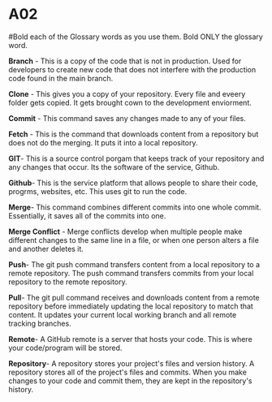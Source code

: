 # A02
#Bold each of the Glossary words as you use them.  Bold ONLY the glossary word.

**Branch** - This is a copy of the code that is not in production. Used for developers to create new code that does not interfere with the production code found in the main branch.

**Clone** - This gives you a copy of your repository. Every file and eveery folder gets copied. It gets brought cown to the development enviorment.

**Commit** - This command saves any changes made to any of your files. 

**Fetch** - This is the command that downloads content from a repository but does not do the merging. It puts it into a local repository.

**GIT**- This is a source control porgam that keeps track of your repository and any changes that occur. Its the software of the service, Github.

**Github**- This is the service platform that allows people to share their code, progrms, websites, etc. This uses git to run the code.

**Merge**- This command combines different commits into one whole commit. Essentially, it saves all of the commits into one.

**Merge Conflict** - Merge conflicts develop when multiple people make different changes to the same line in a file, or when one person alters a file and another deletes it.

**Push**- The git push command transfers content from a local repository to a remote repository. The push command transfers commits from your local repository to the remote repository.

**Pull**- The git pull command receives and downloads content from a remote repository before immediately updating the local repository to match that content. It updates your current local working branch and all remote tracking branches.

**Remote**- A GitHub remote is a server that hosts your code. This is where your code/program will be stored. 

**Repository**- A repository stores your project's files and version history. A repository stores all of the project's files and commits. When you make changes to your code and commit them, they are kept in the repository's history.
